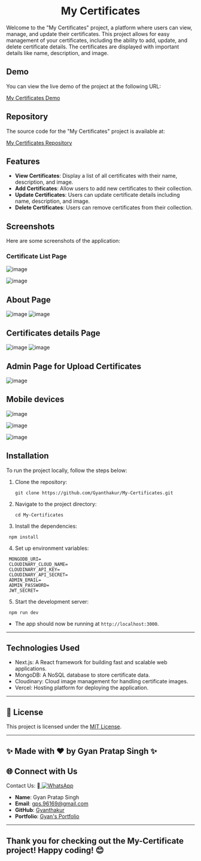 <div align="center">
  
# My Certificates

</div>
Welcome to the "My Certificates" project, a platform where users can view, manage, and update their certificates. This project allows for easy management of your certificates, including the ability to add, update, and delete certificate details. The certificates are displayed with important details like name, description, and image.

## Demo

You can view the live demo of the project at the following URL:


[My Certificates Demo](https://my-certificates-mu.vercel.app/)

## Repository

The source code for the "My Certificates" project is available at:

[My Certificates Repository](https://github.com/Gyanthakur/My-Certificates)

## Features

- **View Certificates**: Display a list of all certificates with their name, description, and image.
- **Add Certificates**: Allow users to add new certificates to their collection.
- **Update Certificates**: Users can update certificate details including name, description, and image.
- **Delete Certificates**: Users can remove certificates from their collection.

## Screenshots

Here are some screenshots of the application:

### Certificate List Page
![image](https://github.com/user-attachments/assets/aa510f71-160d-475d-bb4a-e86f336767dc)


![image](https://github.com/user-attachments/assets/baa0883a-2f97-4b2b-8c6d-9ec3f9dc4692)
## About Page

![image](https://github.com/user-attachments/assets/bc370e2b-345a-4dbd-a957-4eb91211c75c)
![image](https://github.com/user-attachments/assets/286435d0-b8dc-40bc-9b98-bc53c406b7ae)

## Certificates details Page
![image](https://github.com/user-attachments/assets/bb3c984c-eef4-4fc6-a0fb-341cb7603fe8)
![image](https://github.com/user-attachments/assets/4f4be0db-128a-4ff4-8c8e-186b908934a0)


## Admin Page for Upload Certificates
![image](https://github.com/user-attachments/assets/e1fb47a7-a2a0-473a-a3a0-6f6e6100f940)

##  Mobile devices


![image](https://github.com/user-attachments/assets/f30c3abd-2e9e-4a24-8c56-a862902094a5)

![image](https://github.com/user-attachments/assets/07d13a58-5c52-408e-8dde-a387ceb59d48)


![image](https://github.com/user-attachments/assets/97767fee-442e-4b48-92bd-a4ed113b7726)





## Installation

To run the project locally, follow the steps below:

1. Clone the repository:

   ```
   git clone https://github.com/Gyanthakur/My-Certificates.git
   ```

2. Navigate to the project directory:

   ```
   cd My-Certificates
   ```
    
3.  Install the dependencies:
    
   ```
    npm install
  ```


4.  Set up environment variables:

   
   ```
    MONGODB_URI=
    CLOUDINARY_CLOUD_NAME=
    CLOUDINARY_API_KEY=
    CLOUDINARY_API_SECRET=
    ADMIN_EMAIL=
    ADMIN_PASSWORD=
    JWT_SECRET=

  ```

5.  Start the development server:
  
   ```
    npm run dev

  ```

- The app should now be running at ```http://localhost:3000```.

---

##  Technologies Used

- Next.js: A React framework for building fast and scalable web applications.
- MongoDB: A NoSQL database to store certificate data.
- Cloudinary: Cloud image management for handling certificate images.
- Vercel: Hosting platform for deploying the application.

---



## 🔐 License
This project is licensed under the [MIT License](LICENSE).

---

## ✨ Made with ❤️ by Gyan Pratap Singh ✨

## 🌐 Connect with Us

Contact Us:  📲<a href="https://wa.me/918957818597?text=Hey%20%F0%9F%91%8B%2C%20how%20can%20I%20help%20you%3F">
	<img src="https://img.shields.io/badge/WhatsApp-Click%20Me-25D366?style=for-the-badge&logo=whatsapp" alt="WhatsApp" />
  </a>

- **Name**: Gyan Pratap Singh
- **Email**: [gps.96169@gmail.com](mailto:gps.96169@gmail.com)
- **GitHub**: [Gyanthakur](https://github.com/Gyanthakur)
- **Portfolio**: [Gyan's Portfolio](https://gyan-pratap-singh.vercel.app/)

---



## Thank you for checking out the My-Certificate project! Happy coding! 😊

  
